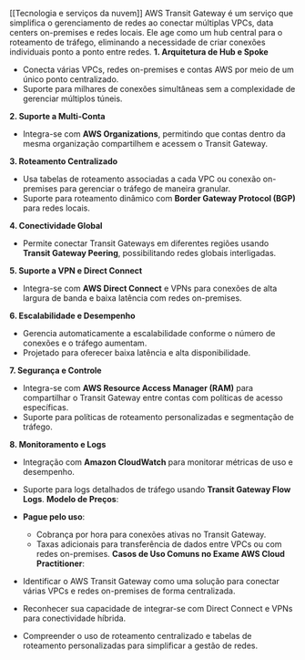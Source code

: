 [[Tecnologia e serviços da nuvem]]
AWS Transit Gateway é um serviço que simplifica o gerenciamento de redes ao conectar múltiplas VPCs, data centers on-premises e redes locais. Ele age como um hub central para o roteamento de tráfego, eliminando a necessidade de criar conexões individuais ponto a ponto entre redes.
**1. Arquitetura de Hub e Spoke**

- Conecta várias VPCs, redes on-premises e contas AWS por meio de um único ponto centralizado.
- Suporte para milhares de conexões simultâneas sem a complexidade de gerenciar múltiplos túneis.

**2. Suporte a Multi-Conta**

- Integra-se com **AWS Organizations**, permitindo que contas dentro da mesma organização compartilhem e acessem o Transit Gateway.

**3. Roteamento Centralizado**

- Usa tabelas de roteamento associadas a cada VPC ou conexão on-premises para gerenciar o tráfego de maneira granular.
- Suporte para roteamento dinâmico com **Border Gateway Protocol (BGP)** para redes locais.

**4. Conectividade Global**

- Permite conectar Transit Gateways em diferentes regiões usando **Transit Gateway Peering**, possibilitando redes globais interligadas.

**5. Suporte a VPN e Direct Connect**

- Integra-se com **AWS Direct Connect** e VPNs para conexões de alta largura de banda e baixa latência com redes on-premises.

**6. Escalabilidade e Desempenho**

- Gerencia automaticamente a escalabilidade conforme o número de conexões e o tráfego aumentam.
- Projetado para oferecer baixa latência e alta disponibilidade.

**7. Segurança e Controle**

- Integra-se com **AWS Resource Access Manager (RAM)** para compartilhar o Transit Gateway entre contas com políticas de acesso específicas.
- Suporte para políticas de roteamento personalizadas e segmentação de tráfego.

**8. Monitoramento e Logs**

- Integração com **Amazon CloudWatch** para monitorar métricas de uso e desempenho.
- Suporte para logs detalhados de tráfego usando **Transit Gateway Flow Logs**.
**Modelo de Preços**:

- **Pague pelo uso**:
    - Cobrança por hora para conexões ativas no Transit Gateway.
    - Taxas adicionais para transferência de dados entre VPCs ou com redes on-premises.
**Casos de Uso Comuns no Exame AWS Cloud Practitioner**:

- Identificar o AWS Transit Gateway como uma solução para conectar várias VPCs e redes on-premises de forma centralizada.
- Reconhecer sua capacidade de integrar-se com Direct Connect e VPNs para conectividade híbrida.
- Compreender o uso de roteamento centralizado e tabelas de roteamento personalizadas para simplificar a gestão de redes.